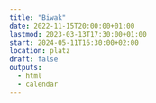 ```yaml
---
title: "Biwak"
date: 2022-11-15T20:00:00+01:00
lastmod: 2023-03-13T17:30:00+01:00
start: 2024-05-11T16:30:00+02:00
location: platz
draft: false
outputs:
  - html
  - calendar
---
```

